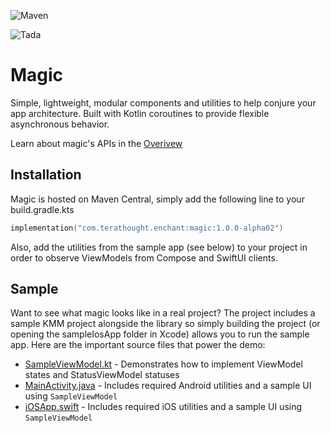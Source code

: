 ![Maven](https://img.shields.io/maven-metadata/v?color=A97BFF&metadataUrl=https%3A%2F%2Frepo1.maven.org%2Fmaven2%2Fcom%2Fterathought%2Fenchant%2Fmagic%2Fmaven-metadata.xml)

![Tada](https://user-images.githubusercontent.com/74328946/143792081-e7d93a4c-4ef5-4698-98f1-08d7bda85341.gif)
# Magic
Simple, lightweight, modular components and utilities to help conjure your app architecture. Built with Kotlin coroutines to provide flexible
asynchronous behavior.

Learn about magic's APIs in the [Overivew](docs/Overview.md)

## Installation
Magic is hosted on Maven Central, simply add the following line to your build.gradle.kts 
```kotlin
implementation("com.terathought.enchant:magic:1.0.0-alpha02")
```
Also, add the utilities from the sample app (see below) to your project in order to observe ViewModels
from Compose and SwiftUI clients.

## Sample

Want to see what magic looks like in a real project? The project includes a sample KMM project alongside
the library so simply building the project (or opening the sampleIosApp folder in Xcode) allows you
to run the sample app. Here are the important source files that power the demo:
- [SampleViewModel.kt](sampleShared/src/commonMain/kotlin/enchant/magic/sample/SampleViewModel.kt) - Demonstrates how to implement ViewModel states and StatusViewModel statuses
- [MainActivity.java](sampleAndroidApp/src/main/java/enchant/magic/sample/MainActivity.kt) - Includes required Android utilities and a sample UI using `SampleViewModel` 
- [iOSApp.swift](sampleIosApp/sampleIosApp/iOSApp.swift) - Includes required iOS utilities and a sample UI using `SampleViewModel`

